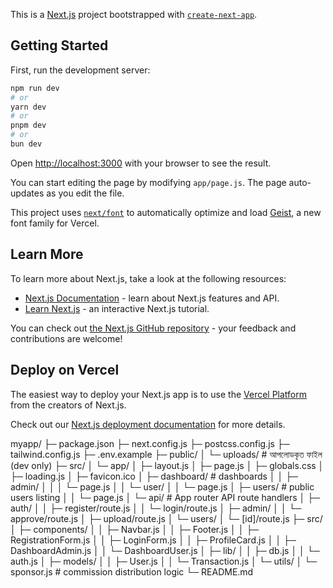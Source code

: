This is a [Next.js](https://nextjs.org) project bootstrapped with [`create-next-app`](https://github.com/vercel/next.js/tree/canary/packages/create-next-app).

## Getting Started

First, run the development server:

```bash
npm run dev
# or
yarn dev
# or
pnpm dev
# or
bun dev
```

Open [http://localhost:3000](http://localhost:3000) with your browser to see the result.

You can start editing the page by modifying `app/page.js`. The page auto-updates as you edit the file.

This project uses [`next/font`](https://nextjs.org/docs/app/building-your-application/optimizing/fonts) to automatically optimize and load [Geist](https://vercel.com/font), a new font family for Vercel.

## Learn More

To learn more about Next.js, take a look at the following resources:

- [Next.js Documentation](https://nextjs.org/docs) - learn about Next.js features and API.
- [Learn Next.js](https://nextjs.org/learn) - an interactive Next.js tutorial.

You can check out [the Next.js GitHub repository](https://github.com/vercel/next.js) - your feedback and contributions are welcome!

## Deploy on Vercel

The easiest way to deploy your Next.js app is to use the [Vercel Platform](https://vercel.com/new?utm_medium=default-template&filter=next.js&utm_source=create-next-app&utm_campaign=create-next-app-readme) from the creators of Next.js.

Check out our [Next.js deployment documentation](https://nextjs.org/docs/app/building-your-application/deploying) for more details.



myapp/
├─ package.json
├─ next.config.js
├─ postcss.config.js
├─ tailwind.config.js
├─ .env.example
├─ public/
│ └─ uploads/ # আপলোডকৃত ফাইল (dev only)
├─ src/
│ └─ app/
│ ├─ layout.js
│ ├─ page.js
│ ├─ globals.css
│ ├─ loading.js
│ ├─ favicon.ico
│ ├─ dashboard/ # dashboards
│ │ ├─ admin/
│ │ │ └─ page.js
│ │ └─ user/
│ │ └─ page.js
│ ├─ users/ # public users listing
│ │ └─ page.js
│ └─ api/ # App router API route handlers
│ ├─ auth/
│ │ ├─ register/route.js
│ │ └─ login/route.js
│ ├─ admin/
│ │ └─ approve/route.js
│ ├─ upload/route.js
│ └─ users/
│ └─ [id]/route.js
├─ src/
│ ├─ components/
│ │ ├─ Navbar.js
│ │ ├─ Footer.js
│ │ ├─ RegistrationForm.js
│ │ ├─ LoginForm.js
│ │ ├─ ProfileCard.js
│ │ ├─ DashboardAdmin.js
│ │ └─ DashboardUser.js
│ ├─ lib/
│ │ ├─ db.js
│ │ └─ auth.js
│ ├─ models/
│ │ ├─ User.js
│ │ └─ Transaction.js
│ └─ utils/
│ └─ sponsor.js # commission distribution logic
└─ README.md